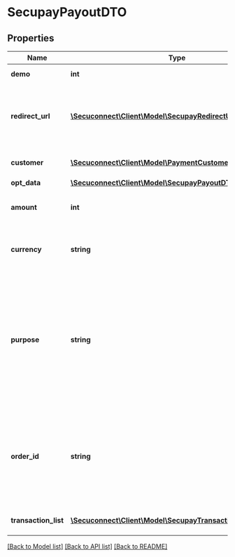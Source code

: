 # SecupayPayoutDTO

## Properties
Name | Type | Description | Notes
------------ | ------------- | ------------- | -------------
**demo** | **int** | demo env value | [optional] 
**redirect_url** | [**\Secuconnect\Client\Model\SecupayRedirectUrl**](SecupayRedirectUrl.md) | A list of redirect urls used for the payment checkout page | [optional] 
**customer** | [**\Secuconnect\Client\Model\PaymentCustomersProductModel**](PaymentCustomersProductModel.md) | The customer object | [optional] 
**opt_data** | [**\Secuconnect\Client\Model\SecupayPayoutDTOOptData**](SecupayPayoutDTOOptData.md) |  | [optional] 
**amount** | **int** | Total amount of transaction lit&#39;s items | [optional] 
**currency** | **string** | ISO 4217 code of currency, eg EUR for Euro. | [optional] 
**purpose** | **string** | The purpose of the payment. This is the later assignment of the payment is for example on the account statement of the buyer. | [optional] 
**order_id** | **string** | Specifying an order number. Depending on the contract setting, this must be unique for each payment. | [optional] 
**transaction_list** | [**\Secuconnect\Client\Model\SecupayTransactionListItem[]**](SecupayTransactionListItem.md) | A list of transaction items | [optional] 

[[Back to Model list]](../README.md#documentation-for-models) [[Back to API list]](../README.md#documentation-for-api-endpoints) [[Back to README]](../README.md)


